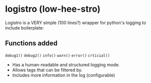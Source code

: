 # logistro (low-hee-stro)

Logistro is a VERY simple (100 lines?) wrapper for python's logging to include boilerplate:

## Functions added

`debug1()`
`debug2()`
`info()`
`warn()`
`error()`
`crticial()`

* Has a human-readable and structured logging mode.
* Allows tags that can be filtered by.
* Includes more information in the log (configurable)

